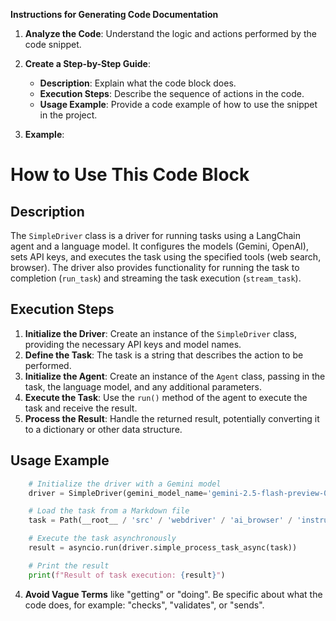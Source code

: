 **Instructions for Generating Code Documentation**

1. **Analyze the Code**: Understand the logic and actions performed by the code snippet.

2. **Create a Step-by-Step Guide**:
    - **Description**: Explain what the code block does.
    - **Execution Steps**: Describe the sequence of actions in the code.
    - **Usage Example**: Provide a code example of how to use the snippet in the project.

3. **Example**:

How to Use This Code Block
=========================================================================================

Description
-------------------------
The `SimpleDriver` class is a driver for running tasks using a LangChain agent and a language model. It configures the models (Gemini, OpenAI), sets API keys, and executes the task using the specified tools (web search, browser). The driver also provides functionality for running the task to completion (`run_task`) and streaming the task execution (`stream_task`).

Execution Steps
-------------------------
1. **Initialize the Driver**: Create an instance of the `SimpleDriver` class, providing the necessary API keys and model names.
2. **Define the Task**: The task is a string that describes the action to be performed.
3. **Initialize the Agent**: Create an instance of the `Agent` class, passing in the task, the language model, and any additional parameters.
4. **Execute the Task**: Use the `run()` method of the agent to execute the task and receive the result.
5. **Process the Result**: Handle the returned result, potentially converting it to a dictionary or other data structure.

Usage Example
------------------------

```python
    # Initialize the driver with a Gemini model
    driver = SimpleDriver(gemini_model_name='gemini-2.5-flash-preview-04-17')

    # Load the task from a Markdown file
    task = Path(__root__ / 'src' / 'webdriver' / 'ai_browser' / 'instructions' / 'get_news_from_nocamel_site.md').read_text(encoding='utf-8')

    # Execute the task asynchronously
    result = asyncio.run(driver.simple_process_task_async(task))

    # Print the result
    print(f"Result of task execution: {result}")
```

4. **Avoid Vague Terms** like "getting" or "doing". Be specific about what the code does, for example: "checks", "validates", or "sends".